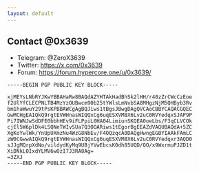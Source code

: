 ```yaml
---
layout: default
---
```


## Contact @0x3639
- Telegram: @ZeroX3639
- Twitter: https://x.com/0x3639
- Forum: https://forum.hypercore.one/u/0x3639/

```
-----BEGIN PGP PUBLIC KEY BLOCK-----

xjMEYsLNbRYJKwYBBAHaRw8BAQdAZYHTAkHadBhSk2lHH/r40zZrCWcCzEoe
f2UlYfCLECPNLTB4MzYzOUBwcm90b25tYWlsLmNvbSA8MHgzNjM5QHByb3Rv
bm1haWwuY29tPsKPBBAWCgAgBQJiws1tBgsJBwgDAgQVCAoCBBYCAQACGQEC
GwMCHgEAIQkQ9rgtEVWHnasWIQQxCg6uqESXVM8X6Lv2uC0RVYedqxSJAP9P
Pi7IWNJwSdDFE0bbhHEv9iFLPpiL0HA04LimiunSKQEA0oeLbs/F3qCLVCOk
cjEl5W6plDk4LSQNeTWIvSUa7Q3OOARiws1tEgorBgEEAZdVAQUBAQdA+5ZC
XgKoYwlWk/YnUpUXmzNu4WzG8NbEv/F4OQzqcA0DAQgHwngEGBYIAAkFAmLC
zW0CGwwAIQkQ9rgtEVWHnasWIQQxCg6uqESXVM8X6Lv2uC0RVYedqxr3AQD0
sJJgMQrpXdNo/vildydKyMq9UBjYVwEbcsK0dh85UQD/QO/x9WxrmuPJZD1t
XiDNkL0IxdYLMV6wOzI7J3RA8Ag=
=3ZXJ
-----END PGP PUBLIC KEY BLOCK-----
```
